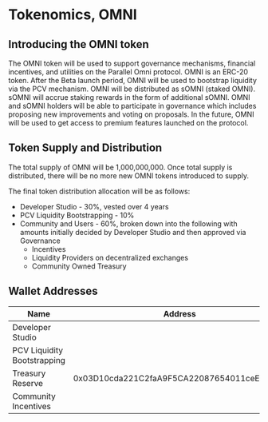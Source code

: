 # Tokenomics, OMNI

## Introducing the OMNI token

The OMNI token will be used to support governance mechanisms, financial incentives, and utilities on the Parallel Omni protocol. OMNI is an ERC-20 token. After the Beta launch period, OMNI will be used to bootstrap liquidity via the PCV mechanism. OMNI will be distributed as sOMNI (staked OMNI). sOMNI will accrue staking rewards in the form of additional sOMNI. OMNI and sOMNI holders will be able to participate in governance which includes proposing new improvements and voting on proposals. In the future, OMNI will be used to get access to premium features launched on the protocol.

## Token Supply and Distribution

The total supply of OMNI will be 1,000,000,000. Once total supply is distributed, there will be no more new OMNI tokens introduced to supply.

The final token distribution allocation will be as follows:

* Developer Studio - 30%, vested over 4 years
* PCV Liquidity Bootstrapping - 10%
* Community and Users - 60%, broken down into the following with amounts initially decided by Developer Studio and then approved via Governance
  * Incentives
  * Liquidity Providers on decentralized exchanges
  * Community Owned Treasury

## Wallet Addresses

| Name                        | Address                                    |
| --------------------------- | ------------------------------------------ |
| Developer Studio            |                                            |
| PCV Liquidity Bootstrapping |                                            |
| Treasury Reserve            | 0x03D10cda221C2faA9F5CA22087654011ceE1802D |
| Community Incentives        |                                            |

